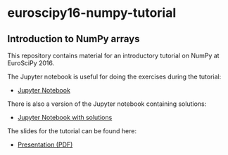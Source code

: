 # euroscipy16-numpy-tutorial
## Introduction to NumPy arrays

This repository contains material for an introductory tutorial on NumPy at EuroSciPy 2016.

The Jupyter notebook is useful for doing the exercises during the tutorial:

 * [Jupyter Notebook](https://raw.githubusercontent.com/gertingold/euroscipy16-numpy-tutorial/master/numpy-tutorial-exercises.ipynb)

There is also a version of the Jupyter notebook containing solutions:

 * [Jupyter Notebook with solutions](https://raw.githubusercontent.com/gertingold/euroscipy16-numpy-tutorial/master/numpy-tutorial-solved.ipynb)

The slides for the tutorial can be found here:

 * [Presentation (PDF)](https://raw.githubusercontent.com/gertingold/euroscipy16-numpy-tutorial/master/presentation.pdf)
